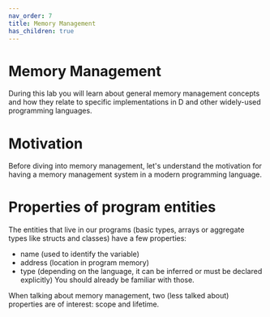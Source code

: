 ```yaml
---
nav_order: 7
title: Memory Management
has_children: true
---
```

# Memory Management

During this lab you will learn about general memory management concepts and how they relate to specific implementations in D and other widely-used programming languages.

# Motivation

Before diving into memory management, let's understand the motivation for having a memory management system in a modern programming language.

# Properties of program entities

The entities that live in our programs (basic types, arrays or aggregate types like structs and classes) have a few properties:
- name (used to identify the variable)
- address (location in program memory)
- type (depending on the language, it can be inferred or must be declared explicitly)
You should already be familiar with those.

When talking about memory management, two (less talked about) properties are of interest: scope and lifetime.
